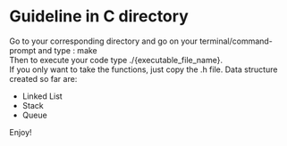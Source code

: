 # Guideline in C directory

Go to your corresponding directory and go on your terminal/command-prompt and type : make  
Then to execute your code type ./{executable_file_name}.  
If you only want to take the functions, just copy the .h file. 
Data structure created so far are:
* Linked List
* Stack
* Queue

Enjoy!